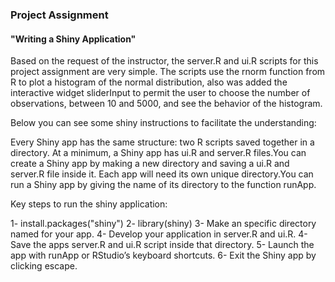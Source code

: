 ### Project Assignment
#### "Writing a Shiny Application"

Based on the request of the instructor, the server.R and ui.R scripts for this project assignment are very simple. The scripts use the rnorm function from R to plot a histogram of the normal distribution, also was added the interactive widget sliderInput to permit the user to choose the number of observations, between 10 and 5000, and see the behavior of the histogram.

Below you can see some shiny instructions to facilitate the understanding:

Every Shiny app has the same structure: two R scripts saved together in a directory. At a minimum, a Shiny app has ui.R and server.R files.You can create a Shiny app by making a new directory and saving a ui.R and server.R file inside it. Each app will need its own unique directory.You can run a Shiny app by giving the name of its directory to the function runApp. 

Key steps to run the  shiny application:

 1- install.packages("shiny")
 2- library(shiny)
 3- Make an specific directory named for your app.
 4- Develop your application in server.R and ui.R.
 4- Save the apps server.R and ui.R script inside that directory.
 5- Launch the app with runApp or RStudio’s keyboard shortcuts.
 6- Exit the Shiny app by clicking escape.
 


